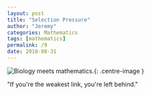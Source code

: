 ```yaml
---
layout: post
title: "Selection Pressure"
author: "Jeremy"
categories: Mathematics
tags: [mathematics]
permalink: /9
date: 2018-08-31
---
```


![Biology meets mathematics.](https://res.cloudinary.com/dh3hm8pb7/image/upload/c_scale,q_auto:best,w_615/v1535318294/Handwaving/Published/Selection_Pressure_No_colour.png){: .centre-image }

"If you're the weakest link, you're left behind."
